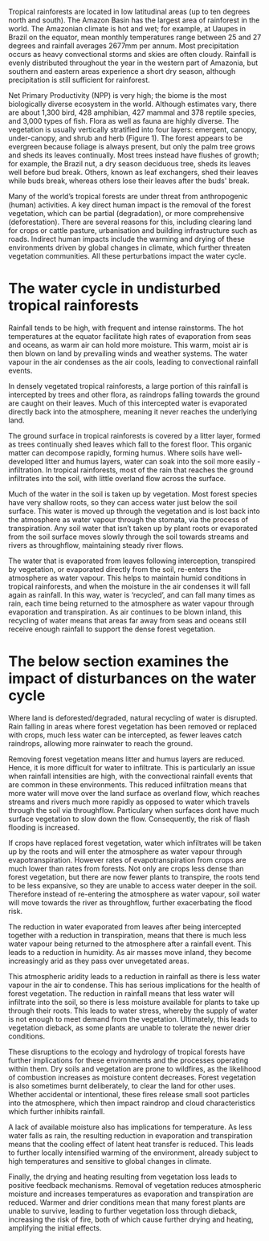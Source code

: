 Tropical rainforests are located in low latitudinal areas (up to ten degrees north and south). The Amazon Basin has the largest area of rainforest in the world. The Amazonian climate is hot and wet; for example, at Uaupes in Brazil on the equator, mean monthly temperatures range between 25 and 27 degrees and rainfall averages 2677mm per annum. Most precipitation occurs as heavy convectional storms and skies are often cloudy. Rainfall is evenly distributed throughout the year in the western part of Amazonia, but southern and eastern areas experience a short dry season, although precipitation is still sufficient for rainforest. 

Net Primary Productivity (NPP) is very high; the biome is the most biologically diverse ecosystem in the world. Although estimates vary, there are about 1,300 bird, 428 amphibian, 427 mammal and 378 reptile species, and 3,000 types of fish.
Flora as well as fauna are highly diverse. The vegetation is usually vertically stratified into four layers: emergent, canopy, under-canopy, and shrub and herb (Figure 1). The forest appears to be evergreen because foliage is always present, but only the palm tree grows and sheds its leaves continually. Most trees instead have flushes of growth; for example, the Brazil nut, a dry season deciduous tree, sheds its leaves well before bud break. Others, known as leaf exchangers, shed their leaves while buds break, whereas others lose their leaves after the buds' break.

Many of the world’s tropical forests are under threat from anthropogenic (human) activities. A key direct human impact is the removal of the forest vegetation, which can be partial (degradation), or more comprehensive (deforestation). There are several reasons for this, including clearing land for crops or cattle pasture, urbanisation and building infrastructure such as roads. Indirect human impacts include the warming and drying of these environments driven by global changes in climate, which further threaten vegetation communities. All these perturbations impact the water cycle.

# The water cycle in undisturbed tropical rainforests

Rainfall tends to be high, with frequent and intense rainstorms. The hot temperatures at the equator facilitate high rates of evaporation from seas and oceans, as warm air can hold more moisture. This warm, moist air is then blown on land by prevailing winds and weather systems. The water vapour in the air condenses as the air cools, leading to convectional rainfall events.

In densely vegetated tropical rainforests, a large portion of this rainfall is intercepted by trees and other flora, as raindrops falling towards the ground are caught on their leaves. Much of this intercepted water is evaporated directly back into the atmosphere, meaning it never reaches the underlying land.

The ground surface in tropical rainforests is covered by a litter layer, formed as trees continually shed leaves which fall to the forest floor. This organic matter can decompose rapidly, forming humus. Where soils have well-developed litter and humus layers, water can soak into the soil more easily - infiltration. In tropical rainforests, most of the rain that reaches the ground infiltrates into the soil, with little overland flow across the surface.

Much of the water in the soil is taken up by vegetation. Most forest species have very shallow roots, so they can access water just below the soil surface. This water is moved up through the vegetation and is lost back into the atmosphere as water vapour through the stomata, via the process of transpiration. Any soil water that isn’t taken up by plant roots or evaporated from the soil surface moves slowly through the soil towards streams and rivers as throughflow, maintaining steady river flows.

The water that is evaporated from leaves following interception, transpired by vegetation, or evaporated directly from the soil, re-enters the atmosphere as water vapour. This helps to maintain humid conditions in tropical rainforests, and when the moisture in the air condenses it will fall again as rainfall. In this way, water is ‘recycled’, and can fall many times as rain, each time being returned to the atmosphere as water vapour through evaporation and transpiration. As air continues to be blown inland, this recycling of water means that areas far away from seas and oceans still receive enough rainfall to support the dense forest vegetation.

# The below section examines the impact of disturbances on the water cycle 

Where land is deforested/degraded, natural recycling of water is disrupted. Rain falling in areas where forest vegetation has been removed or replaced with crops, much less water can be intercepted, as fewer leaves catch raindrops, allowing more rainwater to reach the ground. 

Removing forest vegetation means litter and humus layers are reduced. Hence, it is more difficult for water to infiltrate. This is particularly an issue when rainfall intensities are high, with the convectional rainfall events that are common in these environments. This reduced infiltration means that more water will move over the land surface as overland flow, which reaches streams and rivers much more rapidly as opposed to water which travels through the soil via throughflow. Particulary when surfaces dont have much surface vegetation to slow down the flow. Consequently, the risk of flash flooding is increased. 

If crops have replaced forest vegetation, water which infiltrates will be taken up by the roots and will enter the atmosphere as water vapour through evapotranspiration. However rates of evapotranspiration from crops are much lower than rates from forests. Not only are crops less dense than forest vegetation, but there are now fewer plants to transpire, the roots tend to be less expansive, so they are unable to access water deeper in the soil. Therefore instead of re-entering the atmosphere as water vapour, soil water will move towards the river as throughflow, further exacerbating the flood risk. 

The reduction in water evaporated from leaves after being intercepted together with a reduction in transpiration, means that there is much less water vapour being returned to the atmosphere after a rainfall event. This leads to a reduction in humidity. As air masses move inland, they become increasingly arid as they pass over unvegetated areas.

This atmospheric aridity leads to a reduction in rainfall as there is less water vapour in the air to condense. This has serious implications for the health of forest vegetation. The reduction in rainfall means that less water will infiltrate into the soil, so there is less moisture available for plants to take up through their roots. This leads to water stress, whereby the supply of water is not enough to meet demand from the vegetation. Ultimately, this leads to vegetation dieback, as some plants are unable to tolerate the newer drier conditions.

These disruptions to the ecology and hydrology of tropical forests have further implications for these environments and the processes operating within them. Dry soils and vegetation are prone to wildfires, as the likelihood of combustion increases as moisture content decreases. Forest vegetation is also sometimes burnt deliberately, to clear the land for other uses. Whether accidental or intentional, these fires release small soot particles into the atmosphere, which then impact raindrop and cloud characteristics which further inhibits rainfall.

A lack of available moisture also has implications for temperature. As less water falls as rain, the resulting reduction in evaporation and transpiration means that the cooling effect of latent heat transfer is reduced. This leads to further locally intensified warming of the environment, already subject to high temperatures and sensitive to global changes in climate.

Finally, the drying and heating resulting from vegetation loss leads to positive feedback mechanisms. Removal of vegetation reduces atmospheric moisture and increases temperatures as evaporation and transpiration are reduced. Warmer and drier conditions mean that many forest plants are unable to survive, leading to further vegetation loss through dieback, increasing the risk of fire, both of which cause further drying and heating, amplifying the initial effects.

